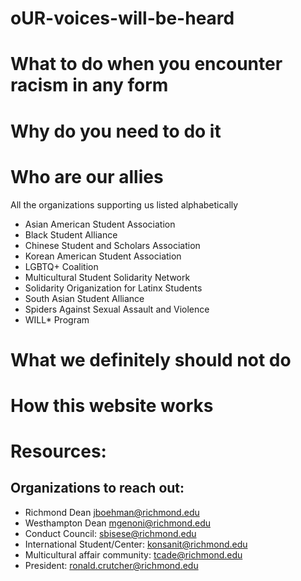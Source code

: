 # oUR-voices-will-be-heard

# What to do when you encounter racism in any form 
# Why do you need to do it 
# Who are our allies
All the organizations supporting us listed alphabetically
- Asian American Student Association 
- Black Student Alliance
- Chinese Student and Scholars Association
- Korean American Student Association
- LGBTQ+ Coalition
- Multicultural Student Solidarity Network
- Solidarity Origanization for Latinx Students 
- South Asian Student Alliance
- Spiders Against Sexual Assault and Violence
- WILL* Program

# What we definitely should not do 
# How this website works 

# Resources:
## Organizations to reach out:
- Richmond Dean jboehman@richmond.edu
- Westhampton Dean mgenoni@richmond.edu 
- Conduct Council: sbisese@richmond.edu
- International Student/Center: konsanit@richmond.edu 
- Multicultural affair community: tcade@richmond.edu
- President: ronald.crutcher@richmond.edu 
